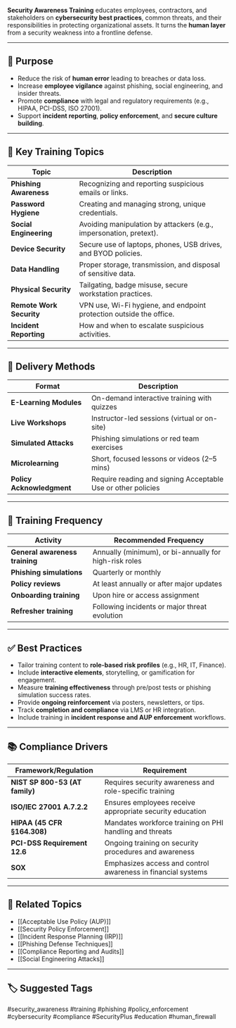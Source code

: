 **Security Awareness Training** educates employees, contractors, and stakeholders on **cybersecurity best practices**, common threats, and their responsibilities in protecting organizational assets. It turns the **human layer** from a security weakness into a frontline defense.

---

## 🎯 Purpose

- Reduce the risk of **human error** leading to breaches or data loss.
- Increase **employee vigilance** against phishing, social engineering, and insider threats.
- Promote **compliance** with legal and regulatory requirements (e.g., HIPAA, PCI-DSS, ISO 27001).
- Support **incident reporting**, **policy enforcement**, and **secure culture building**.

---

## 🧱 Key Training Topics

| Topic                        | Description                                                        |
|------------------------------|--------------------------------------------------------------------|
| **Phishing Awareness**        | Recognizing and reporting suspicious emails or links.              |
| **Password Hygiene**          | Creating and managing strong, unique credentials.                 |
| **Social Engineering**        | Avoiding manipulation by attackers (e.g., impersonation, pretext).|
| **Device Security**           | Secure use of laptops, phones, USB drives, and BYOD policies.     |
| **Data Handling**             | Proper storage, transmission, and disposal of sensitive data.     |
| **Physical Security**         | Tailgating, badge misuse, secure workstation practices.           |
| **Remote Work Security**      | VPN use, Wi-Fi hygiene, and endpoint protection outside the office.|
| **Incident Reporting**        | How and when to escalate suspicious activities.                   |

---

## 🧠 Delivery Methods

| Format               | Description                                                |
|----------------------|------------------------------------------------------------|
| **E-Learning Modules** | On-demand interactive training with quizzes                |
| **Live Workshops**    | Instructor-led sessions (virtual or on-site)               |
| **Simulated Attacks** | Phishing simulations or red team exercises                 |
| **Microlearning**     | Short, focused lessons or videos (2–5 mins)                |
| **Policy Acknowledgment** | Require reading and signing Acceptable Use or other policies |

---

## 🔄 Training Frequency

| Activity                  | Recommended Frequency                         |
|---------------------------|-----------------------------------------------|
| **General awareness training** | Annually (minimum), or bi-annually for high-risk roles |
| **Phishing simulations**  | Quarterly or monthly                            |
| **Policy reviews**        | At least annually or after major updates        |
| **Onboarding training**   | Upon hire or access assignment                  |
| **Refresher training**    | Following incidents or major threat evolution   |

---

## ✅ Best Practices

- Tailor training content to **role-based risk profiles** (e.g., HR, IT, Finance).
- Include **interactive elements**, storytelling, or gamification for engagement.
- Measure **training effectiveness** through pre/post tests or phishing simulation success rates.
- Provide **ongoing reinforcement** via posters, newsletters, or tips.
- Track **completion and compliance** via LMS or HR integration.
- Include training in **incident response and AUP enforcement** workflows.

---

## 📚 Compliance Drivers

| Framework/Regulation     | Requirement                                                   |
|---------------------------|---------------------------------------------------------------|
| **NIST SP 800-53 (AT family)** | Requires security awareness and role-specific training    |
| **ISO/IEC 27001 A.7.2.2** | Ensures employees receive appropriate security education       |
| **HIPAA (45 CFR §164.308)** | Mandates workforce training on PHI handling and threats     |
| **PCI-DSS Requirement 12.6** | Ongoing training on security procedures and awareness        |
| **SOX**                   | Emphasizes access and control awareness in financial systems   |

---

## 🧩 Related Topics

- [[Acceptable Use Policy (AUP)]]
- [[Security Policy Enforcement]]
- [[Incident Response Planning (IRP)]]
- [[Phishing Defense Techniques]]
- [[Compliance Reporting and Audits]]
- [[Social Engineering Attacks]]

---

## 🏷 Suggested Tags

#security_awareness #training #phishing #policy_enforcement #cybersecurity #compliance #SecurityPlus #education #human_firewall
